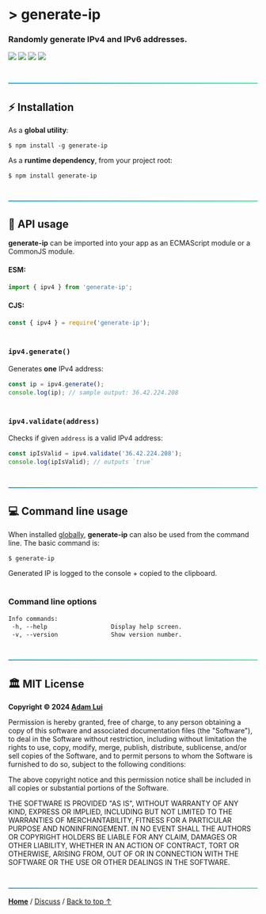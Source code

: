 # > generate-ip

### Randomly generate IPv4 and IPv6 addresses.

<a href="#%EF%B8%8F-mit-license"><img height=31 src="https://img.shields.io/badge/License-MIT-orange.svg?logo=internetarchive&logoColor=white&labelColor=464646&style=for-the-badge"></a>
<a href="https://github.com/adamlui/js-utils/releases/tag/generate-ip-1.0.0"><img height=31 src="https://img.shields.io/badge/Latest_Build-1.0.0-44cc11.svg?logo=icinga&logoColor=white&labelColor=464646&style=for-the-badge"></a>
<a href="https://www.npmjs.com/package/generate-ip?activeTab=code"><img height=31 src="https://img.shields.io/npm/unpacked-size/generate-ip?style=for-the-badge&logo=ebox&logoColor=white&labelColor=464646&color=blue"></a>
<a href="https://sonarcloud.io/component_measures?metric=new_vulnerabilities&id=adamlui_js-utils:generate-ip/generate-ip.js"><img height=31 src="https://img.shields.io/badge/dynamic/json?url=https%3A%2F%2Fsonarcloud.io%2Fapi%2Fmeasures%2Fcomponent%3Fcomponent%3Dadamlui_js-utils%3Agenerate-ip%2Fgenerate-ip.js%26metricKeys%3Dvulnerabilities&query=%24.component.measures.0.value&style=for-the-badge&logo=sonarcloud&logoColor=white&labelColor=464646&label=Vulnerabilities&color=gold"></a>

<br>

<img height=6px width="100%" src="https://raw.githubusercontent.com/adamlui/js-utils/main/docs/images/aqua-separator.png">

## ⚡ Installation

As a **global utility**:

```
$ npm install -g generate-ip
```

As a **runtime dependency**, from your project root:

```
$ npm install generate-ip
```

<br>

<img height=6px width="100%" src="https://raw.githubusercontent.com/adamlui/js-utils/main/docs/images/aqua-separator.png">

## 🔌 API usage

**generate-ip** can be imported into your app as an ECMAScript module or a CommonJS module.

#### ESM:

```js
import { ipv4 } from 'generate-ip';
```

#### CJS:

```js
const { ipv4 } = require('generate-ip');
```

#

### `ipv4.generate()`

Generates **one** IPv4 address:

```js
const ip = ipv4.generate();
console.log(ip); // sample output: 36.42.224.208
```

#

### `ipv4.validate(address)`

Checks if given `address` is a valid IPv4 address:

```js
const ipIsValid = ipv4.validate('36.42.224.208');
console.log(ipIsValid); // outputs `true`
```

<br>

<img height=6px width="100%" src="https://raw.githubusercontent.com/adamlui/js-utils/main/docs/images/aqua-separator.png">

## 💻 Command line usage

When installed [globally](#-installation), **generate-ip** can also be used from the command line. The basic command is:

```
$ generate-ip
```

Generated IP is logged to the console + copied to the clipboard.

#

### Command line options

```
Info commands:
 -h, --help                  Display help screen.
 -v, --version               Show version number.
```

<br>

<img height=6px width="100%" src="https://raw.githubusercontent.com/adamlui/js-utils/main/docs/images/aqua-separator.png">

## 🏛️ MIT License

**Copyright © 2024 [Adam Lui](https://github.com/adamlui)**

Permission is hereby granted, free of charge, to any person obtaining a copy of this software and associated documentation files (the "Software"), to deal in the Software without restriction, including without limitation the rights to use, copy, modify, merge, publish, distribute, sublicense, and/or sell copies of the Software, and to permit persons to whom the Software is furnished to do so, subject to the following conditions:

The above copyright notice and this permission notice shall be included in all copies or substantial portions of the Software.

THE SOFTWARE IS PROVIDED "AS IS", WITHOUT WARRANTY OF ANY KIND, EXPRESS OR IMPLIED, INCLUDING BUT NOT LIMITED TO THE WARRANTIES OF MERCHANTABILITY, FITNESS FOR A PARTICULAR PURPOSE AND NONINFRINGEMENT. IN NO EVENT SHALL THE AUTHORS OR COPYRIGHT HOLDERS BE LIABLE FOR ANY CLAIM, DAMAGES OR OTHER LIABILITY, WHETHER IN AN ACTION OF CONTRACT, TORT OR OTHERWISE, ARISING FROM, OUT OF OR IN CONNECTION WITH THE SOFTWARE OR THE USE OR OTHER DEALINGS IN THE SOFTWARE.

<br>

<img height=6px width="100%" src="https://raw.githubusercontent.com/adamlui/js-utils/main/docs/images/aqua-separator.png">

<a href="https://github.com/adamlui/js-utils">**Home**</a> /
<a href="https://github.com/adamlui/js-utils/discussions">Discuss</a> /
<a href="#-generate-ip">Back to top ↑</a>
